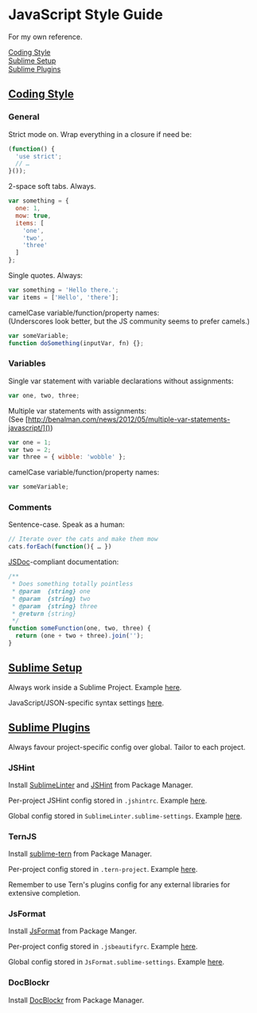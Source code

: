 # JavaScript Style Guide

For my own reference.

[Coding Style](#styles)  
[Sublime Setup](#sublime-setup)  
[Sublime Plugins](#sublime-plugins)  

## [Coding Style](id:styles)

### General

Strict mode on. Wrap everything in a closure if need be:

```js
(function() {
  'use strict';
  // …
}());
```

2-space soft tabs. Always.

```js
var something = {
  one: 1,
  mow: true,
  items: [
    'one',
    'two',
    'three'
  ]
};
```

Single quotes. Always:

```js
var something = 'Hello there.';
var items = ['Hello', 'there'];
```

camelCase variable/function/property names:  
(Underscores look better, but the JS community seems to prefer camels.)

```js
var someVariable;
function doSomething(inputVar, fn) {};
```

### Variables

Single var statement with variable declarations without assignments:

```js
var one, two, three;
```

Multiple var statements with assignments:  
(See [http://benalman.com/news/2012/05/multiple-var-statements-javascript/]())

```js
var one = 1;
var two = 2;
var three = { wibble: 'wobble' };
```

camelCase variable/function/property names:

```js
var someVariable;
```

### Comments

Sentence-case. Speak as a human:

```js
// Iterate over the cats and make them mow
cats.forEach(function(){ … })
```

[JSDoc](http://usejsdoc.org/)-compliant documentation:

```js
/**
 * Does something totally pointless
 * @param  {string} one
 * @param  {string} two
 * @param  {string} three
 * @return {string}
 */
function someFunction(one, two, three) {
  return (one + two + three).join('');
}
```

## [Sublime Setup](id:#sublime-setup)

Always work inside a Sublime Project. Example [here](https://github.com/lukemartin/js-style-guide/blob/master/sample-project.sublime-project).

JavaScript/JSON-specific syntax settings [here](https://github.com/lukemartin/js-style-guide/blob/master/JavaScript.sublime-settings).

## [Sublime Plugins](id:#sublime-plugins)

Always favour project-specific config over global. Tailor to each project.

### JSHint

Install [SublimeLinter](https://github.com/SublimeLinter/SublimeLinter) and [JSHint](http://jshint.org/) from Package Manager.

Per-project JSHint config stored in `.jshintrc`. Example [here](https://github.com/lukemartin/js-style-guide/blob/master/.jshintrc).

Global config stored in `SublimeLinter.sublime-settings`. Example [here](https://github.com/lukemartin/js-style-guide/blob/master/SublimeLinter.sublime-settings).

### TernJS

Install [sublime-tern](https://github.com/emmetio/sublime-tern) from Package Manager.

Per-project config stored in `.tern-project`. Example [here](https://github.com/lukemartin/js-style-guide/blob/master/.tern-project).

Remember to use Tern's plugins config for any external libraries for extensive completion.

### JsFormat

Install [JsFormat](https://github.com/jdc0589/JsFormat) from Package Manger.

Per-project config stored in `.jsbeautifyrc`. Example [here](https://github.com/lukemartin/js-style-guide/blob/master/.jsbeautifyrc).

Global config stored in `JsFormat.sublime-settings`. Example [here](https://github.com/lukemartin/js-style-guide/blob/master/JsFormat.sublime-settings).

### DocBlockr

Install [DocBlockr](https://github.com/spadgos/sublime-jsdocs) from Package Manager.